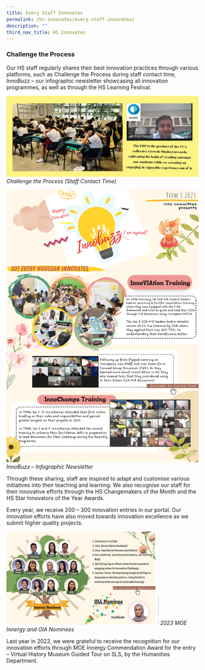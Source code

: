 ```yaml
---
title: Every Staff Innovates
permalink: /hs-innovates/every-staff-innovates/
description: ""
third_nav_title: HS Innovates
---
```

### Challenge the Process

Our HS staff regularly shares their best innovation practices through various platforms, such as Challenge the Process during staff contact time, InnoBuzz – our infographic newsletter showcasing all innovation programmes, as well as through the HS Learning Festival. 

![](/images/InnoSpace/challenge%20the%20process.jpg)
*Challenge the Process (Staff Contact Time)*

![](/images/InnoSpace/2023%20term%201%20innobuzz.png)
*InnoBuzz – Infographic Newsletter*

Through these sharing, staff are inspired to adapt and customise various initiatives into their teaching and learning. 
We also recognise our staff for their innovative efforts through the HS Changemakers of the Month and the HS Star Innovators of the Year Awards. 

Every year, we receive 200 – 300 innovation entries in our portal. Our innovation efforts have also moved towards innovation excellence as we submit higher quality projects.

![](/images/InnoSpace/innospace9.jpg)
*2023 MOE Innergy and OIA Nominees*

Last year in 2022, we were grateful to receive the recognition for our innovation efforts through MOE Innergy Commendation Award for the entry –  Virtual History Museum Guided Tour on SLS, by the Humanities Department.
